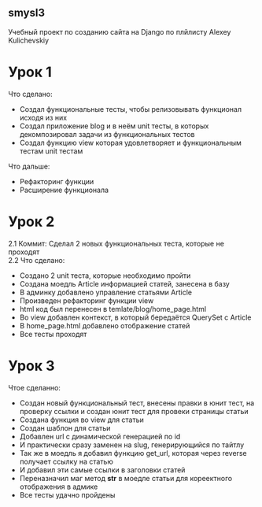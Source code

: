 ## smysl3
Учебный проект по созданию сайта на Django по плйлисту Alexey Kulichevskiy

# Урок 1
Что сделано:
- Создал функциональные тесты, чтобы релизовывать функционал исходя из них
- Создал приложение blog и в неём unit тесты, в которых декомпозировал задачи из функциональных тестов
- Создал функцию view которая удовлетворяет и функциональным тестам unit тестам  

Что дальше:
- Рефакторинг функции 
- Расширение функционала

# Урок 2
2.1 Коммит: Сделал 2 новых функциональных теста, которые не проходят    
2.2 Что сделано:
- Cоздано 2 unit теста, которые необходимо пройти
- Создана моедль Article информацией статей, занесена в базу
- В админку добавлено управление статьями Article
- Произведен рефакторинг функции view
- html код был перенесен в temlate/blog/home_page.html
- Во view добавлен контекст, в который бередаётся QuerySet с Article
- В home_page.html добавлено отображение статей
- Все тесты проходят 

# Урок 3
Чтое сделанно:
- Создан новый функциональный тест, внесены правки в юнит тест, на проверку ссылки и создан юнит тест для провеки страницы статьи
- Создана функция во view для статьи 
- Создан шаблон для статьи
- Добавлен url с динамической генерацией по id
- И практически сразу заменен на slug, генерирующийся по тайтлу
- Так же в моедль я добавил функцию get_url, которая через reverse получает ссылку на статью
- И добавил эти самые ссылки в заголовки статей
- Переназначил маг метод __str__ в моедле статьи для кореектного отображения в адмике 
- Все тесты удачно пройдены